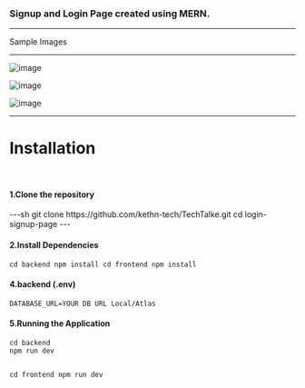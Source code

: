 
### Signup and Login Page created using MERN.
<hr />
Sample Images<hr />

![image](https://github.com/user-attachments/assets/0a5f9cc4-a60a-4ee3-91c4-c99ccd92e0f7)

![image](https://github.com/user-attachments/assets/997f8c6b-f327-4dc5-aa68-c2b6d3705ba3)

![image](https://github.com/user-attachments/assets/1d63fccf-2f19-4f7b-811e-f40f0dd65e58)
<hr />

<h1>Installation</h1><br/>

<h4>1.Clone the repository</h4>
---sh
git clone https://github.com/kethn-tech/TechTalke.git
cd login-signup-page
---
<h4>2.Install Dependencies</h4>

<code>cd backend
npm install
cd frontend
npm install</code>

<h4>4.backend (.env)</h4>
<code>DATABASE_URL=YOUR DB URL Local/Atlas</code>

<h4>5.Running the Application</h4>
<code>cd backend
npm run dev

cd frontend
npm run dev
</code>



